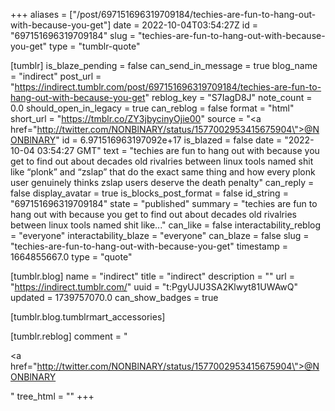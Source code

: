 +++
aliases = ["/post/697151696319709184/techies-are-fun-to-hang-out-with-because-you-get"]
date = 2022-10-04T03:54:27Z
id = "697151696319709184"
slug = "techies-are-fun-to-hang-out-with-because-you-get"
type = "tumblr-quote"

[tumblr]
is_blaze_pending = false
can_send_in_message = true
blog_name = "indirect"
post_url = "https://indirect.tumblr.com/post/697151696319709184/techies-are-fun-to-hang-out-with-because-you-get"
reblog_key = "S7IagD8J"
note_count = 0.0
should_open_in_legacy = true
can_reblog = false
format = "html"
short_url = "https://tmblr.co/ZY3jbycinyOjie00"
source = "<a href=\"http://twitter.com/NONBlNARY/status/1577002953415675904\">@NONBlNARY</a>"
id = 6.971516963197092e+17
is_blazed = false
date = "2022-10-04 03:54:27 GMT"
text = "techies are fun to hang out with because you get to find out about decades old rivalries between linux tools named shit like “plonk” and “zslap” that do the exact same thing and how every plonk user genuinely thinks zslap users deserve the death penalty"
can_reply = false
display_avatar = true
is_blocks_post_format = false
id_string = "697151696319709184"
state = "published"
summary = "techies are fun to hang out with because you get to find out about decades old rivalries between linux tools named shit like..."
can_like = false
interactability_reblog = "everyone"
interactability_blaze = "everyone"
can_blaze = false
slug = "techies-are-fun-to-hang-out-with-because-you-get"
timestamp = 1664855667.0
type = "quote"

[tumblr.blog]
name = "indirect"
title = "indirect"
description = ""
url = "https://indirect.tumblr.com/"
uuid = "t:PgyUJU3SA2Klwyt81UWAwQ"
updated = 1739757070.0
can_show_badges = true

[tumblr.blog.tumblrmart_accessories]

[tumblr.reblog]
comment = "<p><a href=\"http://twitter.com/NONBlNARY/status/1577002953415675904\">@NONBlNARY</a></p>"
tree_html = ""
+++
